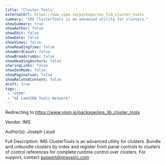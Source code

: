 ```yaml
---
title: "Cluster Tools"
externalUrl: https://www.vipm.io/package/ims_lib_cluster_tools
summary: "IMS ClusterTools is an advanced utility for clusters."
showSummary: true
showAuthor: false
showEdit: false
showData: false
showViews: false
showReadingTime: false
showWordCount: false
showBreadcrumbs: false
showHeadingAnchors: false
sharingLinks: false
showZenMode: false
showPagination: false
showRelatedContent: false
draft: true
tags:
 - "VIPM"
 - "NI LabVIEW Tools Network"
---
```


Redirecting to https://www.vipm.io/package/ims_lib_cluster_tools

Vendor: IMS

Author(s): Joseph Lloyd
 
Full Description:
IMS ClusterTools is an advanced utility for clusters.  Bundle and unbundle clusters by index and register front panel controls to clusters of control references for complete runtime control over clusters.  For support, contact support@imsysinc.com
